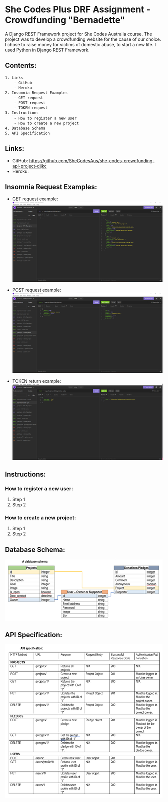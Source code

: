 # She Codes Plus DRF Assignment - Crowdfunding "Bernadette"

A Django REST Framework project for She Codes Australia course. The project was to develop a crowdfunding website for the cause of our choice. I chose to raise money for victims of domestic abuse, to start a new life. I used Python in Django REST Framework. 

## Contents:
    1. Links
        - GitHub
        - Heroku
    2. Insomnia Request Examples
        - GET request
        - POST request
        - TOKEN request
    3. Instructions
        - How to register a new user
        - How to create a new project
    4. Database Schema
    5. API Specification
## Links:
- GitHub:   https://github.com/SheCodesAus/she-codes-crowdfunding-api-project-djjkc 
- Heroku:   

## Insomnia Request Examples:
- GET request example: ![Insomnia GET request](/images/getrequest.png)

- POST request example: ![Insomnia POST request](/images/postrequest.png)

- TOKEN return example: ![Insomnia TOKEN return](/images/tokenreturn.png)


## Instructions:
### How to register a new user:
1. Step 1
2. Step 2

### How to create a new project:
1. Step 1
2. Step 2

## Database Schema:
![Database Schema](/images/databaseschema.png)

## API Specification:
![API Specification](/images/apispecification.png)